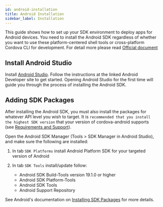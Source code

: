 ```yaml
---
id: android-installation
title: Android Installation
sidebar_label: Installation
---
```


This guide shows how to set up your SDK environment to deploy apps for Android devices. You need to install the Android SDK regardless of whether you want to use these platform-centered shell tools or cross-platform Cordova CLI for development. For detail more please read [Official document](https://cordova.apache.org/docs/en/9.x/guide/platforms/android/index.html)

## Install Android Studio

Install [Android Studio](https://developer.android.com/studio/index.html). Follow the instructions at the linked Android Developer site to get started. Opening Android Studio for the first time will guide you through the process of installing the Android SDK.

## Adding SDK Packages

After installing the Android SDK, you must also install the packages for whatever API level you wish to target. It is `recommended that you install the highest SDK version` that your version of cordova-android supports (see [Requirements and Support](https://cordova.apache.org/docs/en/9.x/guide/platforms/android/index.html#requirements-and-support)).

Open the Android SDK Manager (Tools > SDK Manager in Android Studio), and make sure the following are installed:

1. In tab `SDK Platforms` install Android Platform SDK for your targeted version of Android

1. In tab `SDK Tools` install/update follow:
    * Android SDK Build-Tools version 19.1.0 or higher
    * Android SDK Platform-Tools
    * Android SDK Tools
    * Android Support Repository

See Android's documentation on [Installing SDK Packages](https://developer.android.com/studio/intro/update#sdk-manager) for more details.